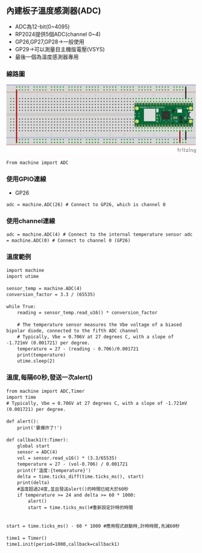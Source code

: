 ## 內建板子溫度感測器(ADC)
- ADC為12-bit(0~4095)
- RP2024提供5個ADC(channel 0~4)
- GP26,GP27,GP28->一般使用
- GP29->可以測量目主機版電壓(VSYS)
- 最後一個為溫度感測器專用

### 線路圖

![](./images/pic1.png)

```
From machine import ADC
```


### 使用GPIO連線 
- GP26

```
adc = machine.ADC(26) # Connect to GP26, which is channel 0
```


### 使用channel連線



```
adc = machine.ADC(4) # Connect to the internal temperature sensor adc = machine.ADC(0) # Connect to channel 0 (GP26)
```


### 溫度範例

```
import machine
import utime

sensor_temp = machine.ADC(4)
conversion_factor = 3.3 / (65535)

while True:
    reading = sensor_temp.read_u16() * conversion_factor
    
    # The temperature sensor measures the Vbe voltage of a biased bipolar diode, connected to the fifth ADC channel
    # Typically, Vbe = 0.706V at 27 degrees C, with a slope of -1.721mV (0.001721) per degree. 
    temperature = 27 - (reading - 0.706)/0.001721
    print(temperature)
    utime.sleep(2)

```


### 溫度,每隔60秒,發送一次alert()

```
from machine import ADC,Timer
import time
# Typically, Vbe = 0.706V at 27 degrees C, with a slope of -1.721mV (0.001721) per degree.

def alert():
    print('要爆炸了!')
    
def callback1(t:Timer):
    global start
    sensor = ADC(4)    
    vol = sensor.read_u16() * (3.3/65535)
    temperature = 27 - (vol-0.706) / 0.001721
    print(f'溫度:{temperature}')    
    delta = time.ticks_diff(time.ticks_ms(), start)
    print(delta)
    #溫度超過24度,並且發送alert()的時間已經大於60秒
    if temperature >= 24 and delta >= 60 * 1000:        
        alert()
        start = time.ticks_ms()#重新設定計時的時間
        

start = time.ticks_ms() - 60 * 1000 #應用程式啟動時,計時時間,先減60秒
    
time1 = Timer()
time1.init(period=1000,callback=callback1)

```
